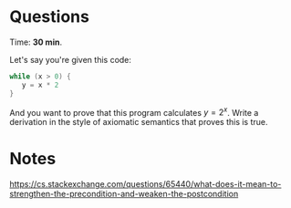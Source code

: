 # Questions

Time: **30 min**.

Let's say you're given this code:

```c
while (x > 0) {
   y = x * 2
}
```

And you want to prove that this program calculates $y = 2^x$. Write a derivation in the style of axiomatic semantics that proves this is true.

# Notes

https://cs.stackexchange.com/questions/65440/what-does-it-mean-to-strengthen-the-precondition-and-weaken-the-postcondition